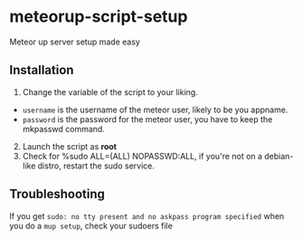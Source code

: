 # meteorup-script-setup
Meteor up server setup made easy

## Installation

1. Change the variable of the script to your liking.
  - `username` is the username of the meteor user, likely to be you appname.
  - `password` is the password for the meteor user, you have to keep the mkpasswd command.
2. Launch the script as **root**
3. Check for %sudo ALL=(ALL) NOPASSWD:ALL, if you're not on a debian-like distro, restart the sudo service.

## Troubleshooting

If you get `sudo: no tty present and no askpass program specified` when you do a `mup setup`, check your sudoers file
